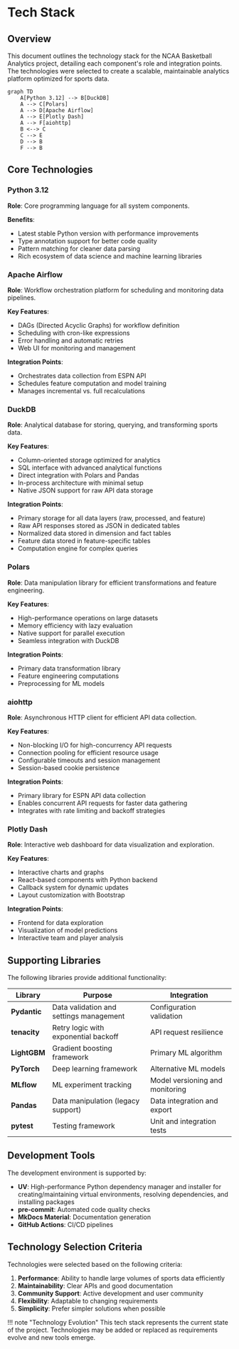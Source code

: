# Tech Stack

## Overview

This document outlines the technology stack for the NCAA Basketball Analytics project, detailing each component's role and integration points. The technologies were selected to create a scalable, maintainable analytics platform optimized for sports data.

```mermaid
graph TD
    A[Python 3.12] --> B[DuckDB]
    A --> C[Polars]
    A --> D[Apache Airflow]
    A --> E[Plotly Dash]
    A --> F[aiohttp]
    B <--> C
    C --> E
    D --> B
    F --> B
```

## Core Technologies

### Python 3.12

**Role**: Core programming language for all system components.

**Benefits**:
- Latest stable Python version with performance improvements
- Type annotation support for better code quality
- Pattern matching for cleaner data parsing
- Rich ecosystem of data science and machine learning libraries

### Apache Airflow

**Role**: Workflow orchestration platform for scheduling and monitoring data pipelines.

**Key Features**:
- DAGs (Directed Acyclic Graphs) for workflow definition
- Scheduling with cron-like expressions
- Error handling and automatic retries
- Web UI for monitoring and management

**Integration Points**:
- Orchestrates data collection from ESPN API
- Schedules feature computation and model training
- Manages incremental vs. full recalculations

### DuckDB

**Role**: Analytical database for storing, querying, and transforming sports data.

**Key Features**:
- Column-oriented storage optimized for analytics
- SQL interface with advanced analytical functions
- Direct integration with Polars and Pandas
- In-process architecture with minimal setup
- Native JSON support for raw API data storage

**Integration Points**:
- Primary storage for all data layers (raw, processed, and feature)
- Raw API responses stored as JSON in dedicated tables
- Normalized data stored in dimension and fact tables
- Feature data stored in feature-specific tables
- Computation engine for complex queries

### Polars

**Role**: Data manipulation library for efficient transformations and feature engineering.

**Key Features**:
- High-performance operations on large datasets
- Memory efficiency with lazy evaluation
- Native support for parallel execution
- Seamless integration with DuckDB

**Integration Points**:
- Primary data transformation library
- Feature engineering computations
- Preprocessing for ML models

### aiohttp

**Role**: Asynchronous HTTP client for efficient API data collection.

**Key Features**:
- Non-blocking I/O for high-concurrency API requests
- Connection pooling for efficient resource usage
- Configurable timeouts and session management
- Session-based cookie persistence

**Integration Points**:
- Primary library for ESPN API data collection
- Enables concurrent API requests for faster data gathering
- Integrates with rate limiting and backoff strategies

### Plotly Dash

**Role**: Interactive web dashboard for data visualization and exploration.

**Key Features**:
- Interactive charts and graphs
- React-based components with Python backend
- Callback system for dynamic updates
- Layout customization with Bootstrap

**Integration Points**:
- Frontend for data exploration
- Visualization of model predictions
- Interactive team and player analysis

## Supporting Libraries

The following libraries provide additional functionality:

| Library | Purpose | Integration |
|---------|---------|-------------|
| **Pydantic** | Data validation and settings management | Configuration validation |
| **tenacity** | Retry logic with exponential backoff | API request resilience |
| **LightGBM** | Gradient boosting framework | Primary ML algorithm |
| **PyTorch** | Deep learning framework | Alternative ML models |
| **MLflow** | ML experiment tracking | Model versioning and monitoring |
| **Pandas** | Data manipulation (legacy support) | Data integration and export |
| **pytest** | Testing framework | Unit and integration tests |

## Development Tools

The development environment is supported by:

- **UV**: High-performance Python dependency manager and installer for creating/maintaining virtual environments, resolving dependencies, and installing packages
- **pre-commit**: Automated code quality checks
- **MkDocs Material**: Documentation generation
- **GitHub Actions**: CI/CD pipelines

## Technology Selection Criteria

Technologies were selected based on the following criteria:

1. **Performance**: Ability to handle large volumes of sports data efficiently
2. **Maintainability**: Clear APIs and good documentation
3. **Community Support**: Active development and user community
4. **Flexibility**: Adaptable to changing requirements
5. **Simplicity**: Prefer simpler solutions when possible

!!! note "Technology Evolution"
    This tech stack represents the current state of the project. Technologies may be added or replaced as requirements evolve and new tools emerge.
